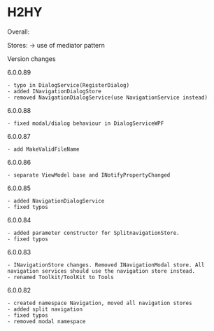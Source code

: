 # H2HY

Overall:

Stores:
-> use of mediator pattern

Version changes

6.0.0.89

	- typo in DialogService(RegisterDialog)
	- added INavigationDialogStore
	- removed NavigationDialogService(use NavigationService instead)

6.0.0.88

	- fixed modal/dialog behaviour in DialogServiceWPF
	
6.0.0.87

	- add MakeValidFileName

6.0.0.86

	- separate ViewModel base and INotifyPropertyChanged

6.0.0.85

	- added NavigationDialogService
	- fixed typos

6.0.0.84

	- added parameter constructor for SplitnavigationStore.
	- fixed typos

6.0.0.83

	- INavigationStore changes. Removed INavigationModal store. All navigation services should use the navigation store instead.
	- renamed Toolkit/ToolKit to Tools

6.0.0.82

	- created namespace Navigation, moved all navigation stores
	- added split navigation
	- fixed typos
	- removed modal namespace
